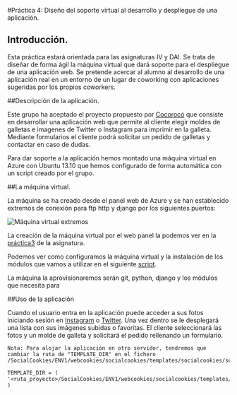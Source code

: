 #Práctica 4: Diseño del soporte virtual al desarrollo y despliegue de una aplicación.

## Introducción.

Esta práctica estará orientada para las asignaturas IV y DAI. Se trata de diseñar de forma ágil la máquina virtual que dará soporte para el despliegue de una aplicación web. Se pretende acercar al alumno al desarrollo de una aplicación real en un entorno de un lugar de coworking con aplicaciones sugeridas por los propios coworkers.

##Descripción de la aplicación.

Este grupo ha aceptado el proyecto propuesto por [Cocorocó](http://www.cocoroco.es/) que consiste en desarrollar una aplicación web que permite al cliente elegir moldes de galletas e imagenes de Twitter o Instagram para imprimir en la galleta. Mediante formularios el cliente podrá solicitar un pedido de galletas y contactar en caso de dudas.

Para dar soporte a la aplicación hemos montado una máquina virtual en Azure con Ubuntu 13.10 que hemos configurado de forma automática con un script creado por el grupo.

##La máquina virtual.

La máquina se ha creado desde el panel web de Azure y se han establecido extremos de conexión para ftp http y django por los siguientes puertos:

![Máquina virtual extremos](https://raw.github.com/IV-GII/SocialCookies/master/Documentacion/img/mv_extremos.png)


La creación de la máquina virtual por el web panel la podemos ver en la [práctica3](https://github.com/oskyar/Practica3-VirtualMachine/blob/master/documentacion/documentacion.md#1-empezaremos-creando-la-m%C3%A1quina-virtual-desde-la-p%C3%A1gina-de-azure-ya-que-es-m%C3%A1s-atractivo-e-intuitivo) de la asignatura. 

Podemos ver como configuramos la máquina virtual y la instalación de los módulos que vamos a utilizar en el siguiente [script](https://github.com/IV-GII/SocialCookies/blob/master/Aprovisionamiento/script.sh). 

La máquina la aprovisionaremos serán git, python, django y los módulos que necesita para 

##Uso de la aplicación

Cuando el usuario entra en la aplicación puede acceder a sus fotos iniciando sesión en [Instagram](http://instagram.com/#) o [Twitter](https://twitter.com/). Una vez dentro se le desplegará una lista con sus imágenes subidas o favoritas. El cliente seleccionará las fotos y un molde de galleta y solicitará el pedido rellenando un formulario.



	Nota: Para alojar la aplicación en otro servidor, tendremos que cambiar la ruta de "TEMPLATE_DIR" en el fichero /SocialCookies/ENV1/webcookies/socialcookies/templates/socialcookies/settings.py

	TEMPLATE_DIR = ( '<ruta_proyecto>/SocialCookies/ENV1/webcookies/socialcookies/templates/socialcookies' )






